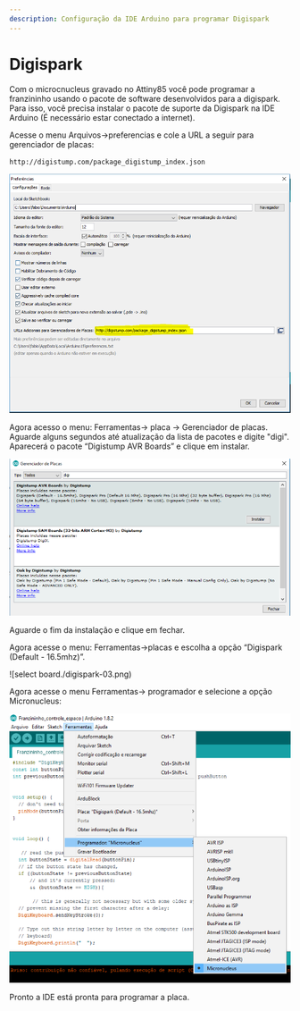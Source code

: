 ```yaml
---
description: Configuração da IDE Arduino para programar Digispark
---
```


# Digispark

Com o microcnucleus gravado no Attiny85 você pode programar a franzininho usando o pacote de software desenvolvidos para a digispark. Para isso, você precisa instalar o pacote de suporte da Digispark na IDE Arduino \(É necessário estar conectado a internet\).

Acesse o menu Arquivos-&gt;preferencias e cole a URL a seguir para gerenciador de placas:

```text
http://digistump.com/package_digistump_index.json
```

![url](./digispark-01.PNG)

Agora acesso o menu: Ferramentas-&gt; placa -&gt; Gerenciador de placas. Aguarde alguns segundos até atualização da lista de pacotes e digite "digi". Aparecerá o pacote “Digistump AVR Boards” e clique em instalar.

![instalar](./digispark-02.PNG)

Aguarde o fim da instalação e clique em fechar.

Agora acesse o menu: Ferramentas-&gt;placas e escolha a opção “Digispark \(Default - 16.5mhz\)”.

![select board./digispark-03.png)

Agora acesse o menu Ferramentas-&gt; programador e selecione a opção Micronucleus:

![micronucleus](./digispark-04.png)

Pronto a IDE está pronta para programar a placa.


